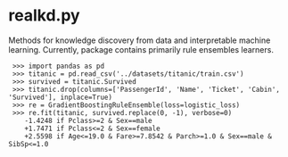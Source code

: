 # realkd.py

Methods for knowledge discovery from data and interpretable machine learning.
Currently, package contains primarily rule ensembles learners.

```
 >>> import pandas as pd
 >>> titanic = pd.read_csv('../datasets/titanic/train.csv')
 >>> survived = titanic.Survived
 >>> titanic.drop(columns=['PassengerId', 'Name', 'Ticket', 'Cabin', 'Survived'], inplace=True)
 >>> re = GradientBoostingRuleEnsemble(loss=logistic_loss)
 >>> re.fit(titanic, survived.replace(0, -1), verbose=0) 
    -1.4248 if Pclass>=2 & Sex==male
    +1.7471 if Pclass<=2 & Sex==female
    +2.5598 if Age<=19.0 & Fare>=7.8542 & Parch>=1.0 & Sex==male & SibSp<=1.0
```
